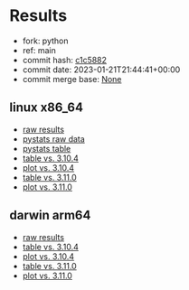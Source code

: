 # Results

- fork: python
- ref: main
- commit hash: [c1c5882](https://github.com/python/cpython/commit/c1c5882)
- commit date: 2023-01-21T21:44:41+00:00
- commit merge base: [None](https://github.com/python/cpython/commit/None)

## linux x86_64

- [raw results](bm-20230121-linux-x86_64-python-main-3.12.0a4%2B-c1c5882.json)
- [pystats raw data](bm-20230121-linux-x86_64-python-main-3.12.0a4%2B-c1c5882-pystats.json)
- [pystats table](bm-20230121-linux-x86_64-python-main-3.12.0a4%2B-c1c5882-pystats.md)
- [table vs. 3.10.4](bm-20230121-linux-x86_64-python-main-3.12.0a4%2B-c1c5882-vs-3.10.4.md)
- [plot vs. 3.10.4](bm-20230121-linux-x86_64-python-main-3.12.0a4%2B-c1c5882-vs-3.10.4.png)
- [table vs. 3.11.0](bm-20230121-linux-x86_64-python-main-3.12.0a4%2B-c1c5882-vs-3.11.0.md)
- [plot vs. 3.11.0](bm-20230121-linux-x86_64-python-main-3.12.0a4%2B-c1c5882-vs-3.11.0.png)

## darwin arm64

- [raw results](bm-20230121-darwin-arm64-python-main-3.12.0a4%2B-c1c5882.json)
- [table vs. 3.10.4](bm-20230121-darwin-arm64-python-main-3.12.0a4%2B-c1c5882-vs-3.10.4.md)
- [plot vs. 3.10.4](bm-20230121-darwin-arm64-python-main-3.12.0a4%2B-c1c5882-vs-3.10.4.png)
- [table vs. 3.11.0](bm-20230121-darwin-arm64-python-main-3.12.0a4%2B-c1c5882-vs-3.11.0.md)
- [plot vs. 3.11.0](bm-20230121-darwin-arm64-python-main-3.12.0a4%2B-c1c5882-vs-3.11.0.png)

